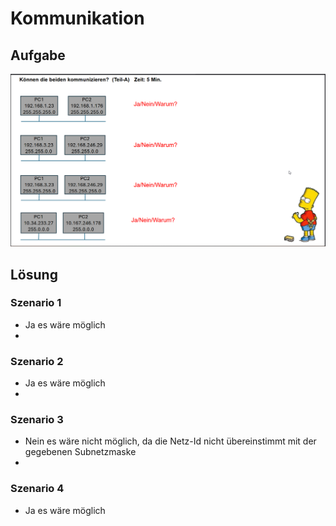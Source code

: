 # Kommunikation

## Aufgabe
![Aufgabenstellung](/Images/Tag_2/Aufgabe_4_Kommunikation.png)

## Lösung
### Szenario 1
* Ja es wäre möglich
* 
### Szenario 2
* Ja es wäre möglich
* 
### Szenario 3
* Nein es wäre nicht möglich, da die Netz-Id nicht übereinstimmt mit der gegebenen Subnetzmaske
* 
### Szenario 4
* Ja es wäre möglich